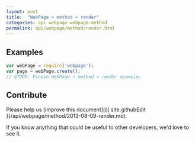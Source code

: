 ```yaml
---
layout: post
title:  "WebPage » method » render"
categories: api webpage webpage-method
permalink: api/webpage/method/render.html
---
```


## Examples

```javascript
var webPage = require('webpage');
var page = webPage.create();
// @TODO: Finish WebPage » method » render example.
```

## Contribute

Please help us [improve this document]({{ site.githubEdit }}/api/webpage/method/2013-08-09-render.md).

If you know anything that could be useful to other developers, we'd love to see it.


